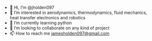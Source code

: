 - 👋 Hi, I’m @jholden097
- 👀 I’m interested in aerodynamics, thermodynamics, fluid mechanics, heat transfer electronics and robotics 
- 🌱 I’m currently learning python
- 💞️ I’m looking to collaborate on any kind of project
- 📫 How to reach me jamesholden097@gmail.com

<!---
jholden097/jholden097 is a ✨ special ✨ repository because its `README.md` (this file) appears on your GitHub profile.
You can click the Preview link to take a look at your changes.
--->

